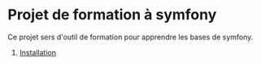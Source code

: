 # Projet de formation à symfony

Ce projet sers d'outil de formation pour apprendre les bases
de symfony.

1. [Installation](./doc/01.Installation.md)

